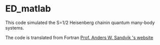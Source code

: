 # ED_matlab
 
This code simulated the S=1/2 Heisenberg chainin  quantum many-body systems.

The code is translated from Fortran [Prof. Anders W. Sandvik 's website](http://physics.bu.edu/~py502/lectures6/examples/index.html)
